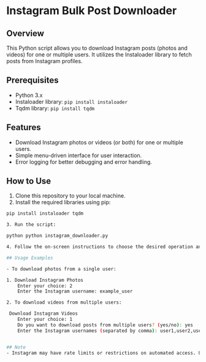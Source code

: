# Instagram Bulk Post Downloader

## Overview

This Python script allows you to download Instagram posts (photos and videos) for one or multiple users. It utilizes the Instaloader library to fetch posts from Instagram profiles.

## Prerequisites

- Python 3.x
- Instaloader library: `pip install instaloader`
- Tqdm library: `pip install tqdm`

## Features

- Download Instagram photos or videos (or both) for one or multiple users.
- Simple menu-driven interface for user interaction.
- Error logging for better debugging and error handling.

## How to Use

1. Clone this repository to your local machine.
2. Install the required libraries using pip:

```bash
pip install instaloader tqdm

3. Run the script:

python python instagram_downloader.py

4. Follow the on-screen instructions to choose the desired operation and enter the necessary information.

## Usage Examples

- To download photos from a single user:

1. Download Instagram Photos
    Enter your choice: 2
    Enter the Instagram username: example_user

2. To download videos from multiple users:

 Download Instagram Videos
    Enter your choice: 1
    Do you want to download posts from multiple users? (yes/no): yes
    Enter the Instagram usernames (separated by comma): user1,user2,user3


## Note
- Instagram may have rate limits or restrictions on automated access. Use this script responsibly and considerate of Instagram's terms of service.